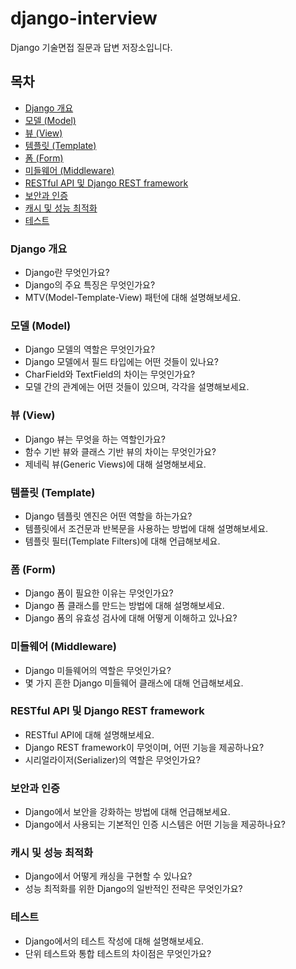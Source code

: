 # django-interview
Django 기술면접 질문과 답변 저장소입니다.

## 목차

- [Django 개요](#Django-개요)
- [모델 (Model)](#모델-(Model))
- [뷰 (View)](#뷰-(View))
- [템플릿 (Template)](#템플릿-(Template))
- [폼 (Form)](#폼-(Form))
- [미들웨어 (Middleware)](#미들웨어-(Middleware))
- [RESTful API 및 Django REST framework](#RESTful-API-및-Django-REST-framework)
- [보안과 인증](#보안과-인증)
- [캐시 및 성능 최적화](#캐시-및-성능-최적화)
- [테스트](#테스트)

### Django 개요

- Django란 무엇인가요?
- Django의 주요 특징은 무엇인가요?
- MTV(Model-Template-View) 패턴에 대해 설명해보세요.

### 모델 (Model)

- Django 모델의 역할은 무엇인가요?
- Django 모델에서 필드 타입에는 어떤 것들이 있나요?
- CharField와 TextField의 차이는 무엇인가요?
- 모델 간의 관계에는 어떤 것들이 있으며, 각각을 설명해보세요.

### 뷰 (View)

- Django 뷰는 무엇을 하는 역할인가요?
- 함수 기반 뷰와 클래스 기반 뷰의 차이는 무엇인가요?
- 제네릭 뷰(Generic Views)에 대해 설명해보세요.
### 템플릿 (Template)

- Django 템플릿 엔진은 어떤 역할을 하는가요?
- 템플릿에서 조건문과 반복문을 사용하는 방법에 대해 설명해보세요.
- 템플릿 필터(Template Filters)에 대해 언급해보세요.
### 폼 (Form)

- Django 폼이 필요한 이유는 무엇인가요?
- Django 폼 클래스를 만드는 방법에 대해 설명해보세요.
- Django 폼의 유효성 검사에 대해 어떻게 이해하고 있나요?
### 미들웨어 (Middleware)

- Django 미들웨어의 역할은 무엇인가요?
- 몇 가지 흔한 Django 미들웨어 클래스에 대해 언급해보세요.
### RESTful API 및 Django REST framework

- RESTful API에 대해 설명해보세요.
- Django REST framework이 무엇이며, 어떤 기능을 제공하나요?
- 시리얼라이저(Serializer)의 역할은 무엇인가요?
### 보안과 인증

- Django에서 보안을 강화하는 방법에 대해 언급해보세요.
- Django에서 사용되는 기본적인 인증 시스템은 어떤 기능을 제공하나요?
### 캐시 및 성능 최적화

- Django에서 어떻게 캐싱을 구현할 수 있나요?
- 성능 최적화를 위한 Django의 일반적인 전략은 무엇인가요?
### 테스트

- Django에서의 테스트 작성에 대해 설명해보세요.
- 단위 테스트와 통합 테스트의 차이점은 무엇인가요?
